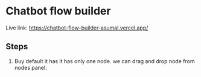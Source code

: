 
# Chatbot flow builder

Live link: https://chatbot-flow-builder-asumal.vercel.app/


## Steps
1. Buy default it has it has only one node. we can drag and drop node from nodes panel.
